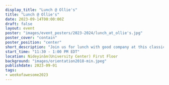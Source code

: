 ```yaml
---
display_title: "Lunch @ Ollie's"
title: "Lunch @ Ollie's"
date: 2023-09-14T00:00:00Z
draft: false
layout: event
poster: "images/event_posters/2023-2024/lunch_at_ollie's.jpg"
poster_cover: "contain"
poster_position: "center"
short_description: "Join us for lunch with good company at this classic Carleton spot"
start_time: "11:30 - 1:00 PM EDT"
location: Nideyinàn(University Center) First Floor
background: "images/orientation2018-min.jpeg"
publishdate: 2023-09-01
tags:
- weekofawesome2023
---
```

